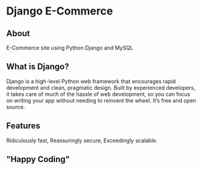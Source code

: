 # Django E-Commerce 

## About

E-Commerce site using Python Django and MySQL

## What is Django?

Django is a high-level Python web framework that encourages rapid development and clean, pragmatic design. Built by experienced developers, it takes care of much of the hassle of web development, so you can focus on writing your app without needing to reinvent the wheel. It’s free and open source.

## Features

Ridiculously fast,
Reassuringly secure,
Exceedingly scalable.

## "Happy Coding"
